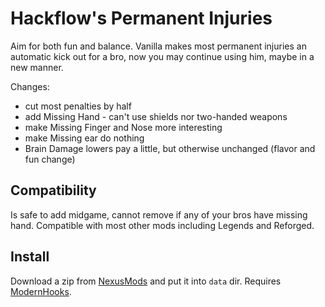 # Hackflow's Permanent Injuries

Aim for both fun and balance. Vanilla makes most permanent injuries an automatic kick out for a bro, now you may continue using him, maybe in a new manner.

Changes:

- cut most penalties by half
- add Missing Hand - can't use shields nor two-handed weapons
- make Missing Finger and Nose more interesting
- make Missing ear do nothing
- Brain Damage lowers pay a little, but otherwise unchanged (flavor and fun change)


## Compatibility

Is safe to add midgame, cannot remove if any of your bros have missing hand. Compatible with most other mods including Legends and Reforged.


## Install

Download a zip from [NexusMods][] and put it into `data` dir. Requires [ModernHooks][].


[NexusMods]: https://www.nexusmods.com/battlebrothers/mods/855
[ModernHooks]: https://www.nexusmods.com/battlebrothers/mods/685
[modhooks]: https://www.nexusmods.com/battlebrothers/mods/42
[stdlib]: https://www.nexusmods.com/battlebrothers/mods/676

[old]: https://www.nexusmods.com/battlebrothers/mods/32
[autopilot]: https://www.nexusmods.com/battlebrothers/mods/675
